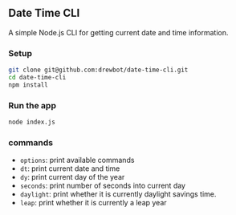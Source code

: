 ## Date Time CLI

A simple Node.js CLI for getting current date and time information.


### Setup
```sh
git clone git@github.com:drewbot/date-time-cli.git
cd date-time-cli
npm install
```

### Run the app
```sh
node index.js
```

### commands
- `options`: print available commands
- `dt`: print current date and time
- `dy`: print current day of the year
- `seconds`: print number of seconds into current day
- `daylight`: print whether it is currently daylight savings time.
- `leap`: print whether it is currently a leap year
